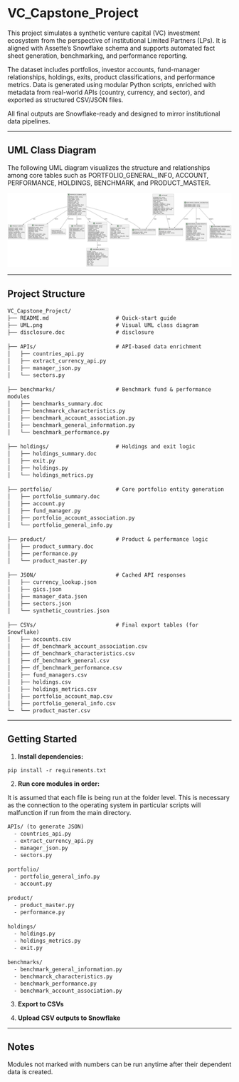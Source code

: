 # VC_Capstone_Project

This project simulates a synthetic venture capital (VC) investment ecosystem from the perspective of institutional Limited Partners (LPs). It is aligned with Assette’s Snowflake schema and supports automated fact sheet generation, benchmarking, and performance reporting.

The dataset includes portfolios, investor accounts, fund-manager relationships, holdings, exits, product classifications, and performance metrics. Data is generated using modular Python scripts, enriched with metadata from real-world APIs (country, currency, and sector), and exported as structured CSV/JSON files.

All final outputs are Snowflake-ready and designed to mirror institutional data pipelines.

---

## UML Class Diagram

The following UML diagram visualizes the structure and relationships among core tables such as PORTFOLIO_GENERAL_INFO, ACCOUNT, PERFORMANCE, HOLDINGS, BENCHMARK, and PRODUCT_MASTER.

![UML Class Diagram](./UML.png)

---

## Project Structure

```
VC_Capstone_Project/
├── README.md                     # Quick-start guide
├── UML.png                       # Visual UML class diagram
├── disclosure.doc                # disclosure

├── APIs/                         # API-based data enrichment
│   ├── countries_api.py
│   ├── extract_currency_api.py
│   ├── manager_json.py
│   └── sectors.py

├── benchmarks/                   # Benchmark fund & performance modules
│   ├── benchmarks_summary.doc
│   ├── benchmarck_characteristics.py
│   ├── benchmark_account_association.py
│   ├── benchmark_general_information.py
│   └── benchmark_performance.py

├── holdings/                     # Holdings and exit logic
│   ├── holdings_summary.doc
│   ├── exit.py
│   ├── holdings.py
│   └── holdings_metrics.py

├── portfolio/                    # Core portfolio entity generation
│   ├── portfolio_summary.doc
│   ├── account.py
│   ├── fund_manager.py
│   ├── portfolio_account_association.py
│   └── portfolio_general_info.py

├── product/                      # Product & performance logic
│   ├── product_summary.doc
│   ├── performance.py
│   └── product_master.py

├── JSON/                         # Cached API responses
│   ├── currency_lookup.json
│   ├── gics.json
│   ├── manager_data.json
│   ├── sectors.json
│   └── synthetic_countries.json

├── CSVs/                         # Final export tables (for Snowflake)
│   ├── accounts.csv
│   ├── df_benchmark_account_association.csv
│   ├── df_benchmark_characteristics.csv
│   ├── df_benchmark_general.csv
│   ├── df_benchmark_performance.csv
│   ├── fund_managers.csv
│   ├── holdings.csv
│   ├── holdings_metrics.csv
│   ├── portfolio_account_map.csv
│   ├── portfolio_general_info.csv
└─  └── product_master.csv

```

---

## Getting Started

1. **Install dependencies:**

```
pip install -r requirements.txt
```

2. **Run core modules in order:**

It is assumed that each file is being run at the folder level. This is necessary
as the connection to the operating system in particular scripts will malfunction
if run from the main directory.

```
APIs/ (to generate JSON)
  - countries_api.py
  - extract_currency_api.py
  - manager_json.py
  - sectors.py

portfolio/
  - portfolio_general_info.py
  - account.py

product/
  - product_master.py
  - performance.py

holdings/
  - holdings.py
  - holdings_metrics.py
  - exit.py

benchmarks/
  - benchmark_general_information.py
  - benchmarck_characteristics.py
  - benchmark_performance.py
  - benchmark_account_association.py
```

3. **Export to CSVs**

4. **Upload CSV outputs to Snowflake**

---

## Notes

Modules not marked with numbers can be run anytime after their dependent data is created.